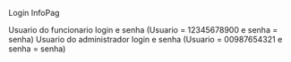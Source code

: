 Login InfoPag

Usuario do funcionario login e senha (Usuario = 12345678900 e senha = senha) 
Usuario do administrador login e senha (Usuario = 00987654321 e senha = senha) 
